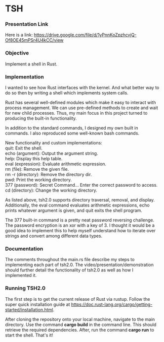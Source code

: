 # TSH
### Presentation Link
Here is a link: https://drive.google.com/file/d/1yPnnKoZpzhcvjQ-Of8OE45mPSr4U4kCC/view
### Objective
Implement a shell in Rust.
### Implementation
I wanted to see how Rust interfaces with the kernel. And what better way to do so then by writing a shell which implements system calls.

Rust has several well-defined modules which make it easy to interact with process management. We can use pre-defined methods to create and wait for new child processes. Thus, my main focus in this project turned to producing the built-in functionality. 

In addition to the standard commands, I designed my own built in commands. I also reproduced some well-known bash commands.

New functionality and custom implementations:  
quit: Exit the shell.  
echo (argument): Output the argument string.  
help: Display this help table.   
eval (expression): Evaluate arithmetic expression.  
rm (file): Remove the given file.  
rm -r (directory): Remove the directory dir.  
pwd: Print the working directory.  
377 (password): Secret Command... Enter the correct password to access.   
cd (directory): Change the working directory.  

As listed above, tsh2.0 supports directory traversal, removal, and display. Additionally, the eval command evaluates arithmetic expressions, echo prints whatever argument is given, and quit exits the shell program.

The 377 built-in command is a pretty neat password reversing challenge. The password encryption is an xor with a key of 3. I thought it would be a good idea to implement this to help myself understand how to iterate over strings and convert among different data types.

### Documentation
The comments throughout the main.rs file describe my steps to implementing each part of tsh2.0. The video/presentation/demonstration should further detail the functionality of tsh2.0 as well as how I implemented it.

### Running TSH2.0
The first step is to get the current release of Rust via rustup. Follow the super quick installation guide at https://doc.rust-lang.org/cargo/getting-started/installation.html.

After cloning the repository onto your local machine, navigate to the main directory. Use the command **cargo build** in the command line. This should retrieve the required dependencies. After, run the command **cargo run** to start the shell. That's it! 
